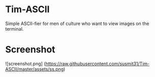 # Tim-ASCII
Simple ASCII-fier for men of culture who want to view images on the terminal.

# Screenshot
![screenshot.png] (https://raw.githubusercontent.com/susmit31/Tim-ASCII/master/assets/ss.png)
